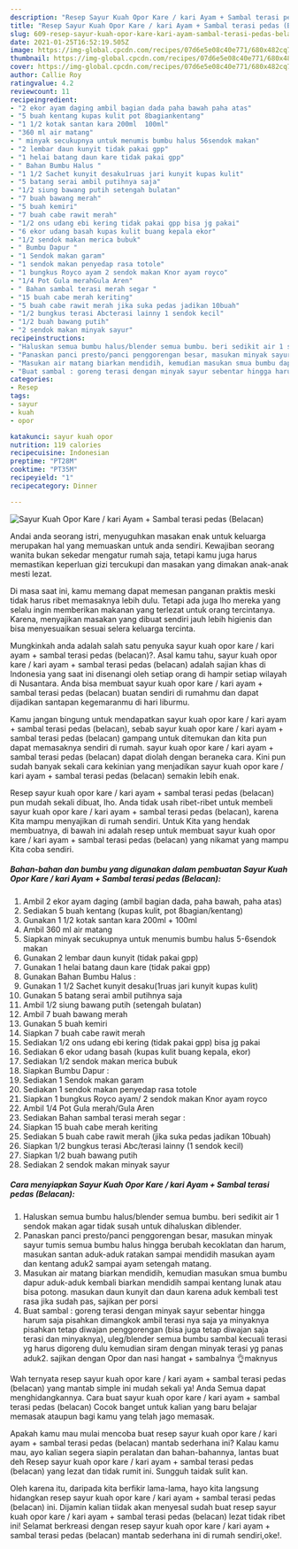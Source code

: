 ```yaml
---
description: "Resep Sayur Kuah Opor Kare / kari Ayam + Sambal terasi pedas (Belacan) yang nikmat dan Mudah Dibuat"
title: "Resep Sayur Kuah Opor Kare / kari Ayam + Sambal terasi pedas (Belacan) yang nikmat dan Mudah Dibuat"
slug: 609-resep-sayur-kuah-opor-kare-kari-ayam-sambal-terasi-pedas-belacan-yang-nikmat-dan-mudah-dibuat
date: 2021-01-25T16:52:19.505Z
image: https://img-global.cpcdn.com/recipes/07d6e5e08c40e771/680x482cq70/sayur-kuah-opor-kare-kari-ayam-sambal-terasi-pedas-belacan-foto-resep-utama.jpg
thumbnail: https://img-global.cpcdn.com/recipes/07d6e5e08c40e771/680x482cq70/sayur-kuah-opor-kare-kari-ayam-sambal-terasi-pedas-belacan-foto-resep-utama.jpg
cover: https://img-global.cpcdn.com/recipes/07d6e5e08c40e771/680x482cq70/sayur-kuah-opor-kare-kari-ayam-sambal-terasi-pedas-belacan-foto-resep-utama.jpg
author: Callie Roy
ratingvalue: 4.2
reviewcount: 11
recipeingredient:
- "2 ekor ayam daging ambil bagian dada paha bawah paha atas"
- "5 buah kentang kupas kulit pot 8bagiankentang"
- "1 1/2 kotak santan kara 200ml  100ml"
- "360 ml air matang"
- " minyak secukupnya untuk menumis bumbu halus 56sendok makan"
- "2 lembar daun kunyit tidak pakai gpp"
- "1 helai batang daun kare tidak pakai gpp"
- " Bahan Bumbu Halus "
- "1 1/2 Sachet kunyit desaku1ruas jari kunyit kupas kulit"
- "5 batang serai ambil putihnya saja"
- "1/2 siung bawang putih setengah bulatan"
- "7 buah bawang merah"
- "5 buah kemiri"
- "7 buah cabe rawit merah"
- "1/2 ons udang ebi kering tidak pakai gpp bisa jg pakai"
- "6 ekor udang basah kupas kulit buang kepala ekor"
- "1/2 sendok makan merica bubuk"
- " Bumbu Dapur "
- "1 Sendok makan garam"
- "1 sendok makan penyedap rasa totole"
- "1 bungkus Royco ayam 2 sendok makan Knor ayam royco"
- "1/4 Pot Gula merahGula Aren"
- " Bahan sambal terasi merah segar "
- "15 buah cabe merah keriting"
- "5 buah cabe rawit merah jika suka pedas jadikan 10buah"
- "1/2 bungkus terasi Abcterasi lainny 1 sendok kecil"
- "1/2 buah bawang putih"
- "2 sendok makan minyak sayur"
recipeinstructions:
- "Haluskan semua bumbu halus/blender semua bumbu. beri sedikit air 1 sendok makan agar tidak susah untuk dihaluskan diblender."
- "Panaskan panci presto/panci penggorengan besar, masukan minyak sayur tumis semua bumbu halus hingga berubah kecoklatan dan harum, masukan santan aduk-aduk ratakan sampai mendidih masukan ayam dan kentang aduk2 sampai ayam setengah matang."
- "Masukan air matang biarkan mendidih, kemudian masukan smua bumbu dapur aduk-aduk kembali biarkan mendidih sampai kentang lunak atau bisa potong. masukan daun kunyit dan daun karena aduk kembali test rasa jika sudah pas, sajikan per porsi"
- "Buat sambal : goreng terasi dengan minyak sayur sebentar hingga harum saja pisahkan dimangkok ambil terasi nya saja ya minyaknya pisahkan tetap diwajan penggorengan (bisa juga tetap diwajan saja terasi dan minyaknya), uleg/blender semua bumbu sambal kecuali terasi yg harus digoreng dulu kemudian siram dengan minyak terasi yg panas aduk2. sajikan dengan Opor dan nasi hangat + sambalnya 👌maknyus"
categories:
- Resep
tags:
- sayur
- kuah
- opor

katakunci: sayur kuah opor 
nutrition: 119 calories
recipecuisine: Indonesian
preptime: "PT28M"
cooktime: "PT35M"
recipeyield: "1"
recipecategory: Dinner

---
```



![Sayur Kuah Opor Kare / kari Ayam + Sambal terasi pedas (Belacan)](https://img-global.cpcdn.com/recipes/07d6e5e08c40e771/680x482cq70/sayur-kuah-opor-kare-kari-ayam-sambal-terasi-pedas-belacan-foto-resep-utama.jpg)

Andai anda seorang istri, menyuguhkan masakan enak untuk keluarga merupakan hal yang memuaskan untuk anda sendiri. Kewajiban seorang  wanita bukan sekedar mengatur rumah saja, tetapi kamu juga harus memastikan keperluan gizi tercukupi dan masakan yang dimakan anak-anak mesti lezat.

Di masa  saat ini, kamu memang dapat memesan panganan praktis meski tidak harus ribet memasaknya lebih dulu. Tetapi ada juga lho mereka yang selalu ingin memberikan makanan yang terlezat untuk orang tercintanya. Karena, menyajikan masakan yang dibuat sendiri jauh lebih higienis dan bisa menyesuaikan sesuai selera keluarga tercinta. 



Mungkinkah anda adalah salah satu penyuka sayur kuah opor kare / kari ayam + sambal terasi pedas (belacan)?. Asal kamu tahu, sayur kuah opor kare / kari ayam + sambal terasi pedas (belacan) adalah sajian khas di Indonesia yang saat ini disenangi oleh setiap orang di hampir setiap wilayah di Nusantara. Anda bisa membuat sayur kuah opor kare / kari ayam + sambal terasi pedas (belacan) buatan sendiri di rumahmu dan dapat dijadikan santapan kegemaranmu di hari liburmu.

Kamu jangan bingung untuk mendapatkan sayur kuah opor kare / kari ayam + sambal terasi pedas (belacan), sebab sayur kuah opor kare / kari ayam + sambal terasi pedas (belacan) gampang untuk ditemukan dan kita pun dapat memasaknya sendiri di rumah. sayur kuah opor kare / kari ayam + sambal terasi pedas (belacan) dapat diolah dengan beraneka cara. Kini pun sudah banyak sekali cara kekinian yang menjadikan sayur kuah opor kare / kari ayam + sambal terasi pedas (belacan) semakin lebih enak.

Resep sayur kuah opor kare / kari ayam + sambal terasi pedas (belacan) pun mudah sekali dibuat, lho. Anda tidak usah ribet-ribet untuk membeli sayur kuah opor kare / kari ayam + sambal terasi pedas (belacan), karena Kita mampu menyajikan di rumah sendiri. Untuk Kita yang hendak membuatnya, di bawah ini adalah resep untuk membuat sayur kuah opor kare / kari ayam + sambal terasi pedas (belacan) yang nikamat yang mampu Kita coba sendiri.

<!--inarticleads1-->

##### Bahan-bahan dan bumbu yang digunakan dalam pembuatan Sayur Kuah Opor Kare / kari Ayam + Sambal terasi pedas (Belacan):

1. Ambil 2 ekor ayam daging (ambil bagian dada, paha bawah, paha atas)
1. Sediakan 5 buah kentang (kupas kulit, pot 8bagian/kentang)
1. Gunakan 1 1/2 kotak santan kara 200ml + 100ml
1. Ambil 360 ml air matang
1. Siapkan  minyak secukupnya untuk menumis bumbu halus 5-6sendok makan
1. Gunakan 2 lembar daun kunyit (tidak pakai gpp)
1. Gunakan 1 helai batang daun kare (tidak pakai gpp)
1. Gunakan  Bahan Bumbu Halus :
1. Gunakan 1 1/2 Sachet kunyit desaku(1ruas jari kunyit kupas kulit)
1. Gunakan 5 batang serai ambil putihnya saja
1. Ambil 1/2 siung bawang putih (setengah bulatan)
1. Ambil 7 buah bawang merah
1. Gunakan 5 buah kemiri
1. Siapkan 7 buah cabe rawit merah
1. Sediakan 1/2 ons udang ebi kering (tidak pakai gpp) bisa jg pakai
1. Sediakan 6 ekor udang basah (kupas kulit buang kepala, ekor)
1. Sediakan 1/2 sendok makan merica bubuk
1. Siapkan  Bumbu Dapur :
1. Sediakan 1 Sendok makan garam
1. Sediakan 1 sendok makan penyedap rasa totole
1. Siapkan 1 bungkus Royco ayam/ 2 sendok makan Knor ayam royco
1. Ambil 1/4 Pot Gula merah/Gula Aren
1. Sediakan  Bahan sambal terasi merah segar :
1. Siapkan 15 buah cabe merah keriting
1. Sediakan 5 buah cabe rawit merah (jika suka pedas jadikan 10buah)
1. Siapkan 1/2 bungkus terasi Abc/terasi lainny (1 sendok kecil)
1. Siapkan 1/2 buah bawang putih
1. Sediakan 2 sendok makan minyak sayur




<!--inarticleads2-->

##### Cara menyiapkan Sayur Kuah Opor Kare / kari Ayam + Sambal terasi pedas (Belacan):

1. Haluskan semua bumbu halus/blender semua bumbu. beri sedikit air 1 sendok makan agar tidak susah untuk dihaluskan diblender.
1. Panaskan panci presto/panci penggorengan besar, masukan minyak sayur tumis semua bumbu halus hingga berubah kecoklatan dan harum, masukan santan aduk-aduk ratakan sampai mendidih masukan ayam dan kentang aduk2 sampai ayam setengah matang.
1. Masukan air matang biarkan mendidih, kemudian masukan smua bumbu dapur aduk-aduk kembali biarkan mendidih sampai kentang lunak atau bisa potong. masukan daun kunyit dan daun karena aduk kembali test rasa jika sudah pas, sajikan per porsi
1. Buat sambal : goreng terasi dengan minyak sayur sebentar hingga harum saja pisahkan dimangkok ambil terasi nya saja ya minyaknya pisahkan tetap diwajan penggorengan (bisa juga tetap diwajan saja terasi dan minyaknya), uleg/blender semua bumbu sambal kecuali terasi yg harus digoreng dulu kemudian siram dengan minyak terasi yg panas aduk2. sajikan dengan Opor dan nasi hangat + sambalnya 👌maknyus




Wah ternyata resep sayur kuah opor kare / kari ayam + sambal terasi pedas (belacan) yang mantab simple ini mudah sekali ya! Anda Semua dapat menghidangkannya. Cara buat sayur kuah opor kare / kari ayam + sambal terasi pedas (belacan) Cocok banget untuk kalian yang baru belajar memasak ataupun bagi kamu yang telah jago memasak.

Apakah kamu mau mulai mencoba buat resep sayur kuah opor kare / kari ayam + sambal terasi pedas (belacan) mantab sederhana ini? Kalau kamu mau, ayo kalian segera siapin peralatan dan bahan-bahannya, lantas buat deh Resep sayur kuah opor kare / kari ayam + sambal terasi pedas (belacan) yang lezat dan tidak rumit ini. Sungguh taidak sulit kan. 

Oleh karena itu, daripada kita berfikir lama-lama, hayo kita langsung hidangkan resep sayur kuah opor kare / kari ayam + sambal terasi pedas (belacan) ini. Dijamin kalian tiidak akan menyesal sudah buat resep sayur kuah opor kare / kari ayam + sambal terasi pedas (belacan) lezat tidak ribet ini! Selamat berkreasi dengan resep sayur kuah opor kare / kari ayam + sambal terasi pedas (belacan) mantab sederhana ini di rumah sendiri,oke!.

